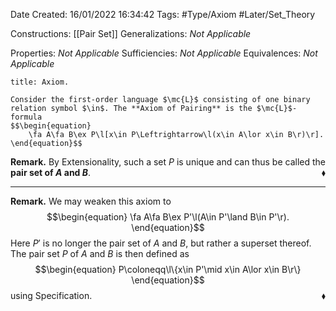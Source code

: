 <div class="topSpace"></div>

Date Created: 16/01/2022 16:34:42
Tags: #Type/Axiom #Later/Set_Theory

Constructions: [[Pair Set]]
Generalizations: _Not Applicable_

Properties: _Not Applicable_
Sufficiencies: _Not Applicable_
Equivalences: _Not Applicable_

``` ad-Axiom
title: Axiom.

Consider the first-order language $\mc{L}$ consisting of one binary relation symbol $\in$. The **Axiom of Pairing** is the $\mc{L}$-formula
$$\begin{equation}
    \fa A\fa B\ex P\l[x\in P\Leftrightarrow\l(x\in A\lor x\in B\r)\r].
\end{equation}$$

```

<b>Remark.</b> By Extensionality, such a set $P$ is unique and can thus be called the **pair set of $A$ and $B$**.<span style="float:right;">$\blacklozenge$</span>

---

<b>Remark.</b> We may weaken this axiom to
$$\begin{equation}
    \fa A\fa B\ex P'\l(A\in P'\land B\in P'\r).
\end{equation}$$
Here $P'$ is no longer the pair set of $A$ and $B$, but rather a superset thereof. The pair set $P$ of $A$ and $B$ is then defined as
$$\begin{equation}
    P\coloneqq\l\{x\in P'\mid x\in A\lor x\in B\r\}
\end{equation}$$
using Specification.<span style="float:right;">$\blacklozenge$</span>
